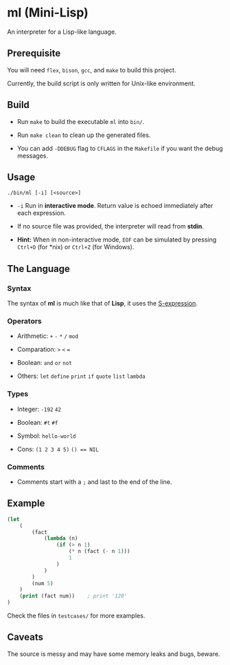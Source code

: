 # ml (Mini-Lisp)
An interpreter for a Lisp-like language.

Prerequisite
------------

You will need `flex`, `bison`, `gcc`, and `make` to build this project.

Currently, the build script is only written for Unix-like environment.

Build
-----

* Run `make` to build the executable `ml` into `bin/`.

* Run `make clean` to clean up the generated files.

* You can add `-DDEBUG` flag to `CFLAGS` in the `Makefile` if you want the debug messages.

Usage
-----

`./bin/ml [-i] [<source>]`

* `-i` Run in **interactive mode**. Return value is echoed immediately after each expression.

* If no source file was provided, the interpreter will read from **stdin**.

* **Hint:** When in non-interactive mode, `EOF` can be simulated by pressing `Ctrl+D` (for *nix) or `Ctrl+Z` (for Windows).

The Language
------------

### Syntax

The syntax of **ml** is much like that of **Lisp**, it uses the [S-expression](https://en.wikipedia.org/wiki/S-expression).

### Operators

* Arithmetic: `+` `-` `*` `/` `mod`

* Comparation: `>` `<` `=`

* Boolean: `and` `or` `not`

* Others: `let` `define` `print` `if` `quote` `list` `lambda`

### Types

* Integer: `-192` `42`

* Boolean: `#t` `#f`

* Symbol: `hello-world`

* Cons: `(1 2 3 4 5)` `() == NIL`

### Comments

* Comments start with a `;` and last to the end of the line.

Example
-------

```lisp
(let
    (
        (fact
            (lambda (n)
                (if (> n 1)
                    (* n (fact (- n 1)))
                    1
                )
            )
        )
        (num 5)
    )
    (print (fact num))    ; print '120'
)
```

Check the files in `testcases/` for more examples.

Caveats
-------

The source is messy and may have some memory leaks and bugs, beware.
